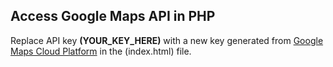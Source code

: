 ## Access Google Maps API in PHP
<p>
  Replace API key <strong>(YOUR_KEY_HERE)</strong> with a new key generated from <a href="https://developers.google.com/maps">Google Maps Cloud Platform</a> in the (index.html) file.
</p>